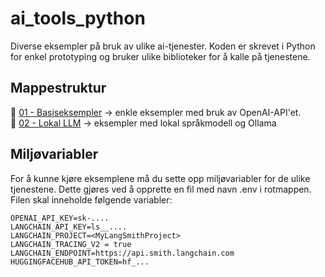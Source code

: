 # ai_tools_python
Diverse eksempler på bruk av ulike ai-tjenester. Koden er skrevet i Python for enkel prototyping og bruker ulike biblioteker for å kalle på tjenestene.

## Mappestruktur
📂 [01 - Basiseksempler](./01%20-%20Basiseksempler/) -> enkle eksempler med bruk av OpenAI-API'et.<br>
📂 [02 - Lokal LLM](./02%20-%20Lokal%20LLM/) -> eksempler med lokal språkmodell og Ollama

## Miljøvariabler
For å kunne kjøre eksemplene må du sette opp miljøvariabler for de ulike tjenestene. Dette gjøres ved å opprette en fil med navn .env i rotmappen. Filen skal inneholde følgende variabler:

```
OPENAI_API_KEY=sk-....
LANGCHAIN_API_KEY=ls__....
LANGCHAIN_PROJECT=<MyLangSmithProject>
LANGCHAIN_TRACING_V2 = true
LANGCHAIN_ENDPOINT=https://api.smith.langchain.com
HUGGINGFACEHUB_API_TOKEN=hf_...
```
